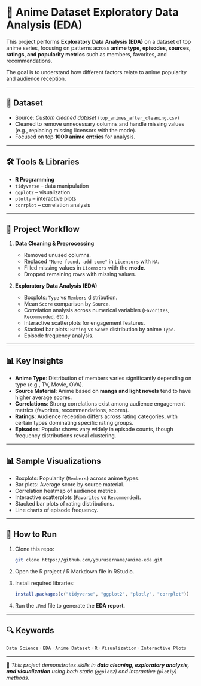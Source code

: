 # 🎥 Anime Dataset Exploratory Data Analysis (EDA)

This project performs **Exploratory Data Analysis (EDA)** on a dataset of top anime series, focusing on patterns across **anime type, episodes, sources, ratings, and popularity metrics** such as members, favorites, and recommendations.

The goal is to understand how different factors relate to anime popularity and audience reception.

---

## 📂 Dataset

* Source: *Custom cleaned dataset* (`top_animes_after_cleaning.csv`)
* Cleaned to remove unnecessary columns and handle missing values (e.g., replacing missing licensors with the mode).
* Focused on top **1000 anime entries** for analysis.

---

## 🛠 Tools & Libraries

* **R Programming**
* `tidyverse` – data manipulation
* `ggplot2` – visualization
* `plotly` – interactive plots
* `corrplot` – correlation analysis

---

## 📂 Project Workflow

1. **Data Cleaning & Preprocessing**

   * Removed unused columns.
   * Replaced `"None found, add some"` in `Licensors` with `NA`.
   * Filled missing values in `Licensors` with the **mode**.
   * Dropped remaining rows with missing values.

2. **Exploratory Data Analysis (EDA)**

   * Boxplots: `Type` vs `Members` distribution.
   * Mean `Score` comparison by `Source`.
   * Correlation analysis across numerical variables (`Favorites`, `Recommended`, etc.).
   * Interactive scatterplots for engagement features.
   * Stacked bar plots: `Rating` vs `Score` distribution by anime `Type`.
   * Episode frequency analysis.

---

## 📊 Key Insights

* **Anime Type**: Distribution of members varies significantly depending on type (e.g., TV, Movie, OVA).
* **Source Material**: Anime based on **manga and light novels** tend to have higher average scores.
* **Correlations**: Strong correlations exist among audience engagement metrics (favorites, recommendations, scores).
* **Ratings**: Audience reception differs across rating categories, with certain types dominating specific rating groups.
* **Episodes**: Popular shows vary widely in episode counts, though frequency distributions reveal clustering.

---

## 📊 Sample Visualizations

* Boxplots: Popularity (`Members`) across anime types.
* Bar plots: Average score by source material.
* Correlation heatmap of audience metrics.
* Interactive scatterplots (`Favorites` vs `Recommended`).
* Stacked bar plots of rating distributions.
* Line charts of episode frequency.

---

## 🚀 How to Run

1. Clone this repo:

   ```bash
   git clone https://github.com/yourusername/anime-eda.git
   ```
2. Open the R project / R Markdown file in RStudio.
3. Install required libraries:

   ```R
   install.packages(c("tidyverse", "ggplot2", "plotly", "corrplot"))
   ```
4. Run the `.Rmd` file to generate the **EDA report**.

---

## 🔍 Keywords

`Data Science` · `EDA` · `Anime Dataset` · `R` · `Visualization` · `Interactive Plots`

---

📌 *This project demonstrates skills in **data cleaning, exploratory analysis, and visualization** using both static (`ggplot2`) and interactive (`plotly`) methods.*
